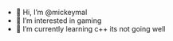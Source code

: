 - 👋 Hi, I’m @mickeymal
- 👀 I’m interested in gaming
- 🌱 I’m currently learning c++ its not going well
